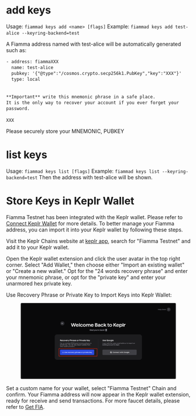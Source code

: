 # add keys
Usage:
  `fiammad keys add <name> [flags]`
Example:
  `fiammad keys add test-alice --keyring-backend=test`

A Fiamma address named with test-alice will be automatically generated such as:
```
- address: fiammaXXX
  name: test-alice
  pubkey: '{"@type":"/cosmos.crypto.secp256k1.PubKey","key":"XXX"}'
  type: local


**Important** write this mnemonic phrase in a safe place.
It is the only way to recover your account if you ever forget your password.

XXX
```
Please securely store your MNEMONIC, PUBKEY

# list keys
Usage:
  `fiammad keys list [flags]`
Example:
  `fiammad keys list --keyring-backend=test`
Then the address with test-alice will be shown.

# Store Keys in Keplr Wallet
Fiamma Testnet has been integrated with the Keplr wallet. Please refer to [Connect Keplr Wallet](./wallet-and-tokens.md#connect-keplr-wallet) for more details. To better manage your Fiamma address, you can import it into your Keplr wallet by following these steps.

Visit the Keplr Chains website at [keplr app](https://chains.keplr.app), search for "Fiamma Testnet" and add it to your Keplr wallet.

Open the Keplr wallet extension and click the user avatar in the top right corner. Select "Add Wallet," then choose either "Import an existing wallet" or "Create a new wallet." Opt for the "24 words recovery phrase" and enter your mnemonic phrase, or opt for the "private key" and enter your unarmored hex private key.


Use Recovery Phrase or Private Key to Import Keys into Keplr Wallet:
<figure><img src="../.gitbook/assets/store-keys.png" alt=""><figcaption></figcaption></figure>

Set a custom name for your wallet, select "Fiamma Testnet" Chain and confirm. Your Fiamma address will now appear in the Keplr wallet extension, ready for receive and send transactions. For more faucet details, please refer to [Get FIA](./wallet-and-tokens.md#get-fia).